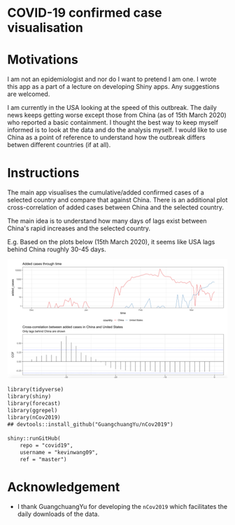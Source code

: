 # COVID-19 confirmed case visualisation

# Motivations

I am not an epidemiologist and nor do I want to pretend I am one. I wrote this app as a part of a lecture on developing Shiny apps. Any suggestions are welcomed. 

I am currently in the USA looking at the speed of this outbreak. The daily news keeps getting worse except those from China (as of 15th March 2020) who reported a basic containment. I thought the best way to keep myself informed is to look at the data and do the analysis myself. I would like to use China as a point of reference to understand how the outbreak differs betwen different countries (if at all).



# Instructions


The main app visualises the cumulative/added confirmed cases of a selected country and compare that against China. There is an additional plot cross-correlation of added cases between China and the selected country. 

The main idea is to understand how many days of lags exist between China's rapid increases and the selected country. 

E.g. Based on the plots below (15th March 2020), it seems like USA lags behind China roughly 30-45 days. 

![](figures/usa_15_Mar_2020.png)

```
library(tidyverse)
library(shiny)
library(forecast)
library(ggrepel)
library(nCov2019)
## devtools::install_github("GuangchuangYu/nCov2019")

shiny::runGitHub(
    repo = "covid19", 
    username = "kevinwang09", 
    ref = "master")
```

# Acknowledgement

+ I thank GuangchuangYu for developing the `nCov2019` which facilitates the daily downloads of the data.
